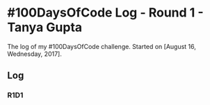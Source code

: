 # #100DaysOfCode Log - Round 1 - Tanya Gupta

The log of my #100DaysOfCode challenge. Started on [August 16, Wednesday, 2017].

## Log

### R1D1 
 
